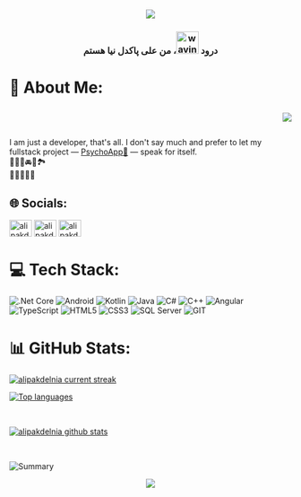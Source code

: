 <div>
<h1 align="center">
    <img src="https://readme-typing-svg.herokuapp.com/?font=Righteous&size=35&center=true&vCenter=true&width=500&height=70&duration=5000&lines=Hi+,+I'm+Ali+Pakdelnia;Developer;" />
</h1>
<h3 align="center" class="color=text-primary;">درود <img src="https://user-images.githubusercontent.com/72663882/171687151-bb31c996-c9d2-49c8-b593-734946893b23.gif" alt="waving hand gif" aria-hidden="true" width="40" />، من علی پاکدل نیا هستم </h3>
</div>

# <p align="left">💫 About Me: <div align="end"> [![](https://visitcount.itsvg.in/api?id=alipakdelnia&label=Profile%20Views&icon=5&pretty=true)](https://visitcount.itsvg.in) </div></p>
I am just a developer, that's all. I don't say much and prefer to let my fullstack project — [PsychoApp🧠](https://github.com/alipakdelnia/psychoApp) — speak for itself.  
🎼🧑‍💻🚘📸🏞️ <br>
🎹🎹🎹🎹🎹 <br>




## 🌐 Socials:
<p align="left">
<a href="https://www.linkedin.com/in/ali-pakdelnia" target="blank"><img align="center" src="https://raw.githubusercontent.com/rahuldkjain/github-profile-readme-generator/master/src/images/icons/Social/linked-in-alt.svg" alt="ali pakdelnia" height="30" width="40" /></a>
<a href="https://stackoverflow.com/users/22346402/ali-pakdelnia" target="blank"><img align="center" src="https://raw.githubusercontent.com/rahuldkjain/github-profile-readme-generator/master/src/images/icons/Social/stack-overflow.svg" alt="ali pakdelnia" height="30" width="40" /></a>
<a href="https://t.me/Ali_pakdelnia" target="blank"><img align="center" src="https://upload.wikimedia.org/wikipedia/commons/8/83/Telegram_2019_Logo.svg" alt="ali pakdelnia" height="30" width="40" /></a>
</p>

# 💻 Tech Stack:
![.Net Core](https://img.shields.io/badge/.NET%20Core-%235C2D91.svg?style=for-the-badge&logo=dotnet&logoColor=white) 
![Android](https://img.shields.io/badge/android-%233DDC84.svg?style=for-the-badge&logo=android&logoColor=white) 
![Kotlin](https://img.shields.io/badge/kotlin-%230095D5.svg?style=for-the-badge&logo=kotlin&logoColor=white) 
![Java](https://img.shields.io/badge/java-%23ED8B00.svg?style=for-the-badge&logo=java&logoColor=white) 
![C#](https://img.shields.io/badge/c%23-%23239120.svg?style=for-the-badge&logo=c-sharp&logoColor=white) 
![C++](https://img.shields.io/badge/c++-%2300599C.svg?style=for-the-badge&logo=c%2B%2B&logoColor=white)
![Angular](https://img.shields.io/badge/angular-%23DD0031.svg?style=for-the-badge&logo=angular&logoColor=white) 
![TypeScript](https://img.shields.io/badge/typescript-%23007ACC.svg?style=for-the-badge&logo=typescript&logoColor=white)
![HTML5](https://img.shields.io/badge/html5-%23E34F26.svg?style=for-the-badge&logo=html5&logoColor=white) 
![CSS3](https://img.shields.io/badge/css3-%231572B6.svg?style=for-the-badge&logo=css3&logoColor=white) 
![SQL Server](https://img.shields.io/badge/Microsoft%20SQL%20Server-%23CC2927.svg?style=for-the-badge&logo=microsoft%20sql%20server&logoColor=white) 
![GIT](https://img.shields.io/badge/GIT-E44C30?style=flat-square&logo=GIT&logoColor=white)


# 📊 GitHub Stats:

[![alipakdelnia current streak](https://streak-stats.demolab.com/?user=alipakdelnia&count_private=true&theme=blue-green&title_color=00b3ff)](#)

 [![Top languages](https://github-readme-mwendwa.vercel.app/api/top-langs/?username=alipakdelnia&layout=compact&count_private=true&theme=blue-green&title_color=00b3ff)](#)

<br />

[![alipakdelnia github stats](https://bad-apple-github-readme.vercel.app/api?username=alipakdelnia&show_icons=true&count_private=true&line_height=20&icon_color=00b3ff&theme=blue-green&title_color=00b3ff)](#)

 <br />
 

![Summary](https://github-profile-summary-cards.vercel.app/api/cards/profile-details?username=alipakdelnia&theme=react)



<p align="center">
     <img src="https://capsule-render.vercel.app/api?type=waving&color=gradient&height=150&section=footer"/>
</p>
<!-- Proudly created with GPRM ( https://gprm.itsvg.in ) -->
